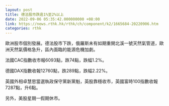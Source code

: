 ```yaml
---
layout: post
title: 德法股市跌逾1%至2%以上
date: 2022-09-06 05:35:42.000000000 +08:00
link: https://news.rthk.hk/rthk/ch/component/k2/1665684-20220906.htm
categories: rthk
---
```


歐洲股市個別發展。德法股市下跌，俄羅斯未有如期重開北溪一號天然氣管道，歐洲天然氣價格急升，區內面臨的能源危機加劇。

法國CAC指數收市報6093點，跌74點，跌幅1.2%。

德國DAX指數收報12760點，跌289點，跌幅2.22%。

英國外相卓慧思當選執政保守黨新黨魁，英股靠穩收市，英國富時100指數收報7287點，升6點。

另外，美股星期一假期休市。
